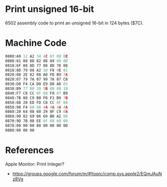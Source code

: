# Print unsigned 16-bit

6502 assembly code to print an unsigned 16-bit in 124 bytes ($7C).

# Machine Code

```asm
0800:A9 12 A2 34 4C 07 08 8E
0808:81 08 8D 82 08 A9 00 8D
0810:6F 08 8D 77 08 8D 78 08
0818:8D 79 08 A2 10 F8 0E 81
0820:08 2E 82 08 A0 FD B9 7A
0828:07 79 7A 07 99 7A 07 C8
0830:D0 F4 CA D0 E9 D8 A0 03
0838:B9 77 08 20 5B 08 88 10
0840:F7 C8 CC 6F 08 F0 07 B9
0848:7B 08 C9 B0 F0 F3 B9 7B
0850:08 20 ED FD C8 CC 6F 08
0858:90 F4 60 48 4A 4A 4A 4A
0860:20 64 08 68 29 0F C9 0A
0868:90 02 69 06 69 B0 A2 00
0870:9D 7B 08 EE 6F 08 60 00
0878:00 00 00 00 00 00 00 00
0880:00 00 00 
```

# References

Apple Monitor: Print Integer?
* https://groups.google.com/forum/m/#!topic/comp.sys.apple2/EQmJAuNz8Vg 

